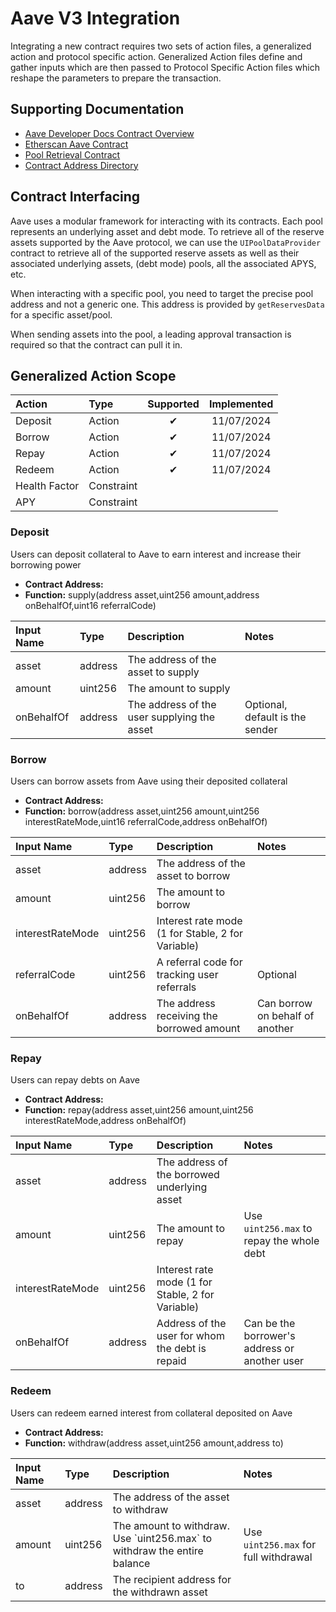 # Aave V3 Integration

Integrating a new contract requires two sets of action files, a generalized action and protocol specific action. Generalized Action files define and gather inputs which are then passed to Protocol Specific Action files which reshape the parameters to prepare the transaction.

## Supporting Documentation

-   [Aave Developer Docs Contract Overview](https://docs.aave.com/developers/getting-started/contracts-overview)
-   [Etherscan Aave Contract](https://etherscan.io/address/0x87870bca3f3fd6335c3f4ce8392d69350b4fa4e2#writeProxyContract)
-   [Pool Retrieval Contract](https://aave.com/docs/developers/smart-contracts/view-contracts)
-   [Contract Address Directory](https://aave.com/docs/resources/addresses)

## Contract Interfacing

Aave uses a modular framework for interacting with its contracts. Each pool represents an underlying asset and debt mode. To retrieve all of the reserve assets supported by the Aave protocol, we can use the `UIPoolDataProvider` contract to retrieve all of the supported reserve assets as well as their associated underlying assets, (debt mode) pools, all the associated APYS, etc.

When interacting with a specific pool, you need to target the precise pool address and not a generic one. This address is provided by `getReservesData` for a specific asset/pool.

When sending assets into the pool, a leading approval transaction is required so that the contract can pull it in.

## Generalized Action Scope

| Action        | Type       | Supported | Implemented |
| :------------ | :--------- | :-------: | :---------: |
| Deposit       | Action     |    ✔︎    | 11/07/2024  |
| Borrow        | Action     |    ✔︎    | 11/07/2024  |
| Repay         | Action     |    ✔︎    | 11/07/2024  |
| Redeem        | Action     |    ✔︎    | 11/07/2024  |
| Health Factor | Constraint |           |             |
| APY           | Constraint |           |             |

### Deposit

Users can deposit collateral to Aave to earn interest and increase their borrowing power

-   **Contract Address:** <Pool Address>
-   **Function:** supply(address asset,uint256 amount,address onBehalfOf,uint16 referralCode)

| Input Name | Type    | Description                                 | Notes                           |
| :--------- | :------ | :------------------------------------------ | :------------------------------ |
| asset      | address | The address of the asset to supply          |
| amount     | uint256 | The amount to supply                        |
| onBehalfOf | address | The address of the user supplying the asset | Optional, default is the sender |

### Borrow

Users can borrow assets from Aave using their deposited collateral

-   **Contract Address:** <Pool Address>
-   **Function:** borrow(address asset,uint256 amount,uint256 interestRateMode,uint16 referralCode,address onBehalfOf)

| Input Name       | Type    | Description                                       | Notes                           |
| :--------------- | :------ | :------------------------------------------------ | :------------------------------ |
| asset            | address | The address of the asset to borrow                |                                 |
| amount           | uint256 | The amount to borrow                              |                                 |
| interestRateMode | uint256 | Interest rate mode (1 for Stable, 2 for Variable) |                                 |
| referralCode     | uint256 | A referral code for tracking user referrals       | Optional                        |
| onBehalfOf       | address | The address receiving the borrowed amount         | Can borrow on behalf of another |

### Repay

Users can repay debts on Aave

-   **Contract Address:** <Pool Address>
-   **Function:** repay(address asset,uint256 amount,uint256 interestRateMode,address onBehalfOf)

| Input Name       | Type    | Description                                       | Notes                                         |
| :--------------- | :------ | :------------------------------------------------ | :-------------------------------------------- |
| asset            | address | The address of the borrowed underlying asset      |                                               |
| amount           | uint256 | The amount to repay                               | Use `uint256.max` to repay the whole debt     |
| interestRateMode | uint256 | Interest rate mode (1 for Stable, 2 for Variable) |                                               |
| onBehalfOf       | address | Address of the user for whom the debt is repaid   | Can be the borrower's address or another user |

### Redeem

Users can redeem earned interest from collateral deposited on Aave

-   **Contract Address:** <Pool Address>
-   **Function:** withdraw(address asset,uint256 amount,address to)

| Input Name | Type    | Description                                                                | Notes                                 |
| :--------- | :------ | :------------------------------------------------------------------------- | :------------------------------------ |
| asset      | address | The address of the asset to withdraw                                       |                                       |
| amount     | uint256 | The amount to withdraw. Use \`uint256.max\` to withdraw the entire balance | Use `uint256.max` for full withdrawal |
| to         | address | The recipient address for the withdrawn asset                              |                                       |
